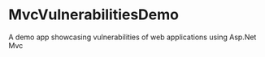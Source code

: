 # MvcVulnerabilitiesDemo
A demo app showcasing vulnerabilities of web applications using Asp.Net Mvc
